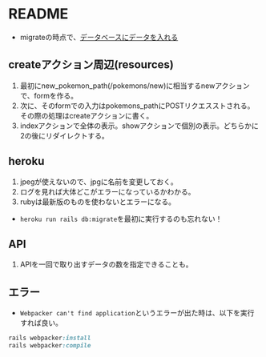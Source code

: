 # README
- migrateの時点で、[データベースにデータを入れる](https://qiita.com/mHadate/items/bc698ce5c126c932487e)

## createアクション周辺(resources)
1. 最初にnew_pokemon_path(/pokemons/new)に相当するnewアクションで、formを作る。
2. 次に、そのformでの入力はpokemons_pathにPOSTリクエスストされる。その際の処理はcreateアクションに書く。
3. indexアクションで全体の表示。showアクションで個別の表示。どちらかに2の後にリダイレクトする。

## heroku
1. jpegが使えないので、jpgに名前を変更しておく。
2. ログを見れば大体どこがエラーになっているかわかる。
3. rubyは最新版のものを使わないとエラーになる。
- `heroku run rails db:migrate`を最初に実行するのも忘れない！

## API
1. APIを一回で取り出すデータの数を指定できることも。

## エラー
- `Webpacker can't find application`というエラーが出た時は、以下を実行すれば良い。
```ruby
rails webpacker:install
rails webpacker:compile
```